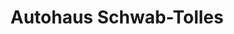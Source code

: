 ---
title: "Autohaus Schwab-Tolles"
url: /neuss/autohaus-schwab-tolles-siemensstrasse/
shop: Autohaus
---